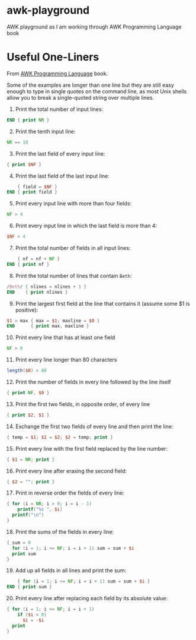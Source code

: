 # awk-playground
AWK playground as I am working through AWK Programming Language book

# Useful One-Liners

From [AWK Programming Language](https://www.goodreads.com/book/show/703101.The_AWK_Programming_Language) book.

Some of the examples are longer than one line but they are still easy enough to type in single quotes on the command line, as most Unix shells allow you to break a single-quoted string over multiple lines.

1. Print the total number of input lines:
  ```awk
  END { print NR }
  ```

2. Print the tenth input line:
  ```awk
  NR == 10
  ```

3. Print the last field of every input line:
  ```awk
  { print $NF }
  ```

4. Print the last field of the last input line:
  ```awk
      { field = $NF }
  END { print field }
  ```

5. Print every input line with more than four fields:
  ```awk
  NF > 4
  ```

6. Print every input line in which the last field is more than 4:
  ```awk
  $NF > 4
  ```

7. Print the total number of fields in all input lines:
  ```awk
      { nf = nf + NF }
  END { print nf }
  ```

8. Print the total number of lines that contain `Beth`:
  ```awk
  /Beth/ { nlines = nlines + 1 }
  END    { print nlines }
  ```

9. Print the largest first field at the line that contains it (assume some $1 is positive):
  ```awk
  $1 > max { max = $1; maxline = $0 }
  END      { print max, maxline }
  ```

10. Print every line that has at least one field
  ```awk
  NF > 0
  ```

11. Print every line longer than 80 characters
  ```awk
  length($0) > 80
  ```

12. Print the number of fields in every line followed by the line itself
  ```awk
  { print NF, $0 }
  ```

13. Print the first two fields, in opposite order, of every line
  ```awk
  { print $2, $1 }
  ```

14. Exchange the first two fields of every line and then print the line:
  ```awk
  { temp = $1; $1 = $2; $2 = temp; print }
  ```

15. Print every line with the first field replaced by the line number:
  ```awk
  { $1 = NR; print }
  ```

16. Print every line after erasing the second field:
  ```awk
  { $2 = ""; print }
  ```

17. Print in reverse order the fields of every line:
  ```awk
  { for (i = NR; i > 0; i = i - 1)
      printf("%s ", $i)
    printf("\n")
  }
  ```

18. Print the sums of the fields in every line:
  ```awk
  { sum = 0
    for (i = 1; i <= NF; i = i + 1) sum = sum + $i
    print sum
  }
  ```

19. Add up all fields in all lines and print the sum:
  ```awk
      { for (i = 1; i <= NF; i = i + 1) sum = sum + $i }
  END { print sum }
  ```

20. Print every line after replacing each field by its absolute value:
  ```awk
  { for (i = 1; i <= NF; i = i + 1)
      if ($i < 0)
        $i = -$i
    print
  }
  ```
